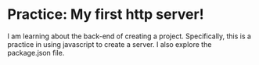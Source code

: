 # Practice: My first http server!

I am learning about the back-end of creating a project. Specifically, this is a practice in using javascript to create a server. I also explore the package.json file.
